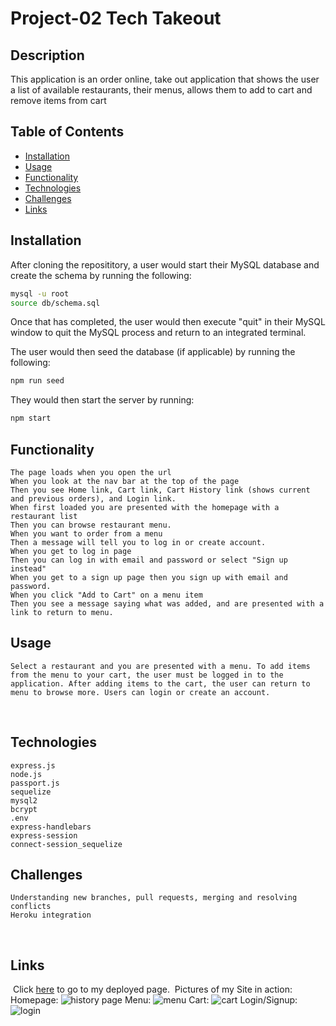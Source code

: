 # Project-02 Tech Takeout

## Description
This application is an order online, take out application that shows the user a list of available restaurants, their menus, allows them to add to cart and remove items from cart

## Table of Contents
* [Installation](#installation)
* [Usage](#usage)
* [Functionality](#functionality)
* [Technologies](#technologies)
* [Challenges](#challenges)
* [Links](#links)

## Installation
After cloning the reposititory, a user would start their MySQL database and create the schema by running the following:
```bash
mysql -u root
source db/schema.sql
```
Once that has completed, the user would then execute "quit" in their MySQL window to quit the MySQL process and return to an integrated terminal.

The user would then seed the database (if applicable) by running the following:
```bash
npm run seed
```

They would then start the server by running:
```bash
npm start
```

## Functionality
    The page loads when you open the url
    When you look at the nav bar at the top of the page
    Then you see Home link, Cart link, Cart History link (shows current and previous orders), and Login link.
    When first loaded you are presented with the homepage with a restaurant list
    Then you can browse restaurant menu.
    When you want to order from a menu
    Then a message will tell you to log in or create account.
    When you get to log in page
    Then you can log in with email and password or select "Sign up instead"
    When you get to a sign up page then you sign up with email and password.
    When you click "Add to Cart" on a menu item
    Then you see a message saying what was added, and are presented with a link to return to menu.

## Usage
    Select a restaurant and you are presented with a menu. To add items from the menu to your cart, the user must be logged in to the application. After adding items to the cart, the user can return to menu to browse more. Users can login or create an account.
​
## Technologies
    express.js
    node.js
    passport.js
    sequelize
    mysql2
    bcrypt
    .env
    express-handlebars
    express-session
    connect-session_sequelize
    
## Challenges
    Understanding new branches, pull requests, merging and resolving conflicts
    Heroku integration
​
## Links
​
Click [here]() to go to my deployed page.
​
Pictures of my Site in action:
Homepage:
![history page]()
Menu:
![menu]()
Cart:
![cart]()
Login/Signup:
![login]()